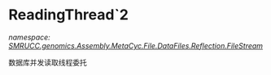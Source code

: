 ﻿# ReadingThread`2
_namespace: [SMRUCC.genomics.Assembly.MetaCyc.File.DataFiles.Reflection.FileStream](./index.md)_

数据库并发读取线程委托




